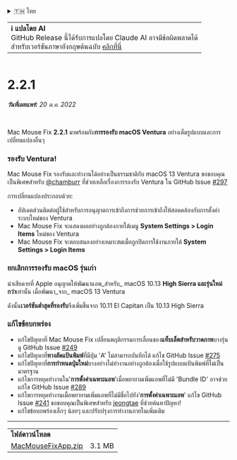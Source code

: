 <details>
<summary>🇹🇭 ไทย</summary>

[🇬🇧 English (GitHub Release)](https://github.com/noah-nuebling/mac-mouse-fix/releases/tag/2.2.1)\
[🇦🇩 Català](https://redirect.macmousefix.com/?target=mmf-release&tag=2.2.1&locale=ca)\
[🇩🇪 Deutsch](https://redirect.macmousefix.com/?target=mmf-release&tag=2.2.1&locale=de)\
[🇪🇸 Español](https://redirect.macmousefix.com/?target=mmf-release&tag=2.2.1&locale=es)\
[🇫🇷 Français](https://redirect.macmousefix.com/?target=mmf-release&tag=2.2.1&locale=fr)\
[🇮🇩 Indonesia](https://redirect.macmousefix.com/?target=mmf-release&tag=2.2.1&locale=id)\
[🇮🇹 Italiano](https://redirect.macmousefix.com/?target=mmf-release&tag=2.2.1&locale=it)\
[🇭🇺 Magyar](https://redirect.macmousefix.com/?target=mmf-release&tag=2.2.1&locale=hu)\
[🇳🇱 Nederlands](https://redirect.macmousefix.com/?target=mmf-release&tag=2.2.1&locale=nl)\
[🇵🇱 Polski](https://redirect.macmousefix.com/?target=mmf-release&tag=2.2.1&locale=pl)\
[🇧🇷 Português (Brasil)](https://redirect.macmousefix.com/?target=mmf-release&tag=2.2.1&locale=pt-BR)\
[🇵🇹 Português (Portugal)](https://redirect.macmousefix.com/?target=mmf-release&tag=2.2.1&locale=pt-PT)\
[🇷🇴 Română](https://redirect.macmousefix.com/?target=mmf-release&tag=2.2.1&locale=ro)\
[🇸🇪 Svenska](https://redirect.macmousefix.com/?target=mmf-release&tag=2.2.1&locale=sv)\
[🇻🇳 Tiếng Việt](https://redirect.macmousefix.com/?target=mmf-release&tag=2.2.1&locale=vi)\
[🇹🇷 Türkçe](https://redirect.macmousefix.com/?target=mmf-release&tag=2.2.1&locale=tr)\
[🇨🇿 Čeština](https://redirect.macmousefix.com/?target=mmf-release&tag=2.2.1&locale=cs)\
[🇬🇷 Ελληνικά](https://redirect.macmousefix.com/?target=mmf-release&tag=2.2.1&locale=el)\
[🇷🇺 Русский](https://redirect.macmousefix.com/?target=mmf-release&tag=2.2.1&locale=ru)\
[🇺🇦 Українська](https://redirect.macmousefix.com/?target=mmf-release&tag=2.2.1&locale=uk)\
[🇮🇱 עברית](https://redirect.macmousefix.com/?target=mmf-release&tag=2.2.1&locale=he)\
[🇸🇦 العربية](https://redirect.macmousefix.com/?target=mmf-release&tag=2.2.1&locale=ar)\
[🇮🇳 हिन्दी](https://redirect.macmousefix.com/?target=mmf-release&tag=2.2.1&locale=hi)\
**🇹🇭 ไทย**\
[🇨🇳 中文 (简体)](https://redirect.macmousefix.com/?target=mmf-release&tag=2.2.1&locale=zh-Hans)\
[🇨🇳 中文 (繁體)](https://redirect.macmousefix.com/?target=mmf-release&tag=2.2.1&locale=zh-Hant)\
[🇭🇰 中文（香港)](https://redirect.macmousefix.com/?target=mmf-release&tag=2.2.1&locale=zh-HK)\
[🇯🇵 日本語](https://redirect.macmousefix.com/?target=mmf-release&tag=2.2.1&locale=ja)\
[🇰🇷 한국어](https://redirect.macmousefix.com/?target=mmf-release&tag=2.2.1&locale=ko)\
[Help translate Mac Mouse Fix to different languages!](https://github.com/noah-nuebling/mac-mouse-fix/discussions/731)
</details>
<table align=><td>
<b>ℹ️ แปลโดย AI</b><br>
GitHub Release นี้ได้รับการแปลโดย Claude AI อาจมีข้อผิดพลาดได้<br>
สำหรับเวอร์ชันภาษาอังกฤษต้นฉบับ <a href="https://github.com/noah-nuebling/mac-mouse-fix/releases/tag/2.2.1">คลิกที่นี่</a>
</td></table>

<table></table>

# 2.2.1
***วันที่เผยแพร่:** 20 ต.ค. 2022*

<br>

Mac Mouse Fix **2.2.1** มาพร้อมกับ**การรองรับ macOS Ventura** อย่างเต็มรูปแบบและการเปลี่ยนแปลงอื่นๆ

### รองรับ Ventura!
Mac Mouse Fix รองรับและทำงานได้อย่างเป็นธรรมชาติกับ macOS 13 Ventura
ขอขอบคุณเป็นพิเศษสำหรับ [@chamburr](https://github.com/chamburr) ที่ช่วยเหลือเรื่องการรองรับ Ventura ใน GitHub Issue [#297](https://github.com/noah-nuebling/mac-mouse-fix/issues/297)

การเปลี่ยนแปลงประกอบด้วย:

- อัปเดตส่วนติดต่อผู้ใช้สำหรับการอนุญาตการเข้าถึงการช่วยการเข้าถึงให้สอดคล้องกับการตั้งค่าระบบใหม่ของ Ventura
- Mac Mouse Fix จะแสดงผลอย่างถูกต้องภายใต้เมนู **System Settings > Login Items** ใหม่ของ Ventura
- Mac Mouse Fix จะตอบสนองอย่างเหมาะสมเมื่อถูกปิดการใช้งานภายใต้ **System Settings > Login Items**

### ยกเลิกการรองรับ macOS รุ่นเก่า

น่าเสียดายที่ Apple อนุญาตให้พัฒนาแอพ_สำหรับ_ macOS 10.13 **High Sierra และรุ่นใหม่กว่า**เท่านั้น เมื่อพัฒนา_จาก_ macOS 13 Ventura

ดังนั้น**เวอร์ชันต่ำสุดที่รองรับ**จึงเพิ่มขึ้นจาก 10.11 El Capitan เป็น 10.13 High Sierra

### แก้ไขข้อบกพร่อง

- แก้ไขปัญหาที่ Mac Mouse Fix เปลี่ยนพฤติกรรมการเลื่อนของ**แท็บเล็ตสำหรับวาดภาพ**บางรุ่น ดู GitHub Issue [#249](https://github.com/noah-nuebling/mac-mouse-fix/issues/249)
- แก้ไขปัญหาที่**ทางลัดแป้นพิมพ์**ที่มีปุ่ม 'A' ไม่สามารถบันทึกได้ แก้ไข GitHub Issue [#275](https://github.com/noah-nuebling/mac-mouse-fix/issues/275)
- แก้ไขปัญหาที่**การกำหนดปุ่มใหม่**บางอย่างไม่ทำงานอย่างถูกต้องเมื่อใช้รูปแบบแป้นพิมพ์ที่ไม่เป็นมาตรฐาน
- แก้ไขการหยุดทำงานใน'**การตั้งค่าเฉพาะแอพ**'เมื่อพยายามเพิ่มแอพที่ไม่มี 'Bundle ID' อาจช่วยแก้ไข GitHub Issue [#289](https://github.com/noah-nuebling/mac-mouse-fix/issues/289)
- แก้ไขการหยุดทำงานเมื่อพยายามเพิ่มแอพที่ไม่มีชื่อไปยัง'**การตั้งค่าเฉพาะแอพ**' แก้ไข GitHub Issue [#241](https://github.com/noah-nuebling/mac-mouse-fix/issues/241) ขอขอบคุณเป็นพิเศษสำหรับ [jeongtae](https://github.com/jeongtae) ที่ช่วยค้นหาปัญหา!
- แก้ไขข้อบกพร่องเล็กๆ น้อยๆ และปรับปรุงการทำงานภายในเพิ่มเติม

---

<table align="start">
<tr>
    <td colspan=2>
        <b>ไฟล์ดาวน์โหลด</b>
    </td>
</tr>
<tr>
    <td><a href="https://github.com/noah-nuebling/mac-mouse-fix/releases/download/2.2.1/MacMouseFixApp.zip">MacMouseFixApp.zip</a></td>
    <td>3.1 MB</td>
</tr>
</table>